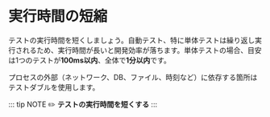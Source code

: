 # 実行時間の短縮

テストの実行時間を短くしましょう。自動テスト、特に単体テストは繰り返し実行されるため、実行時間が長いと開発効率が落ちます。単体テストの場合、目安は1つのテストが**100ms以内**、全体で**1分以内**です。

プロセスの外部（ネットワーク、DB、ファイル、時刻など）に依存する箇所はテストダブルを使用します。

::: tip NOTE
:pencil2: **テストの実行時間を短くする**
:::
